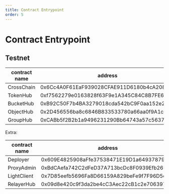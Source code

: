 ```yaml
---
title: Contract Entrypoint
order: 5
---
```


# Contract Entrypoint

## Testnet

| contract name | address                                    |
|---------------|--------------------------------------------|
| CrossChain    | 0x6Cc4A0F61EaF939028CFAE911D6180b4cA20835a |
| TokenHub      | 0xf7562279e0163828f63F9e1A345C84C8B7FE603E |
| BucketHub     | 0xB92C50F7b4BA3279018cda542bC9F0aa152e2F0A |
| ObjectHub     | 0x2D456556ba8c6846B833533780a66aa0f9A1cC82 |
| GroupHub      | 0xCABb5f2B2b1a9496231290Bb64743a57c5637501 |

Extra:

| contract name | address                                    |
|---------------|--------------------------------------------|
| Deployer      | 0x609E4825908aFfe37538471E19D1a64937879122 |
| ProxyAdmin    | 0xBdCAefa742C2dFeD37A713bcDc8F0939Efb267fb |
| LightClient   | 0x7D85eefb5696Fa8D66159A829beFe9f7F96D5c51 |
| RelayerHub    | 0x09d8e420c9f3da2be4cC3Aec22cB1c2e7063979C |
